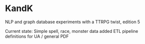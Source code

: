 # KandK
NLP and graph database experiments with a TTRPG twist, edition 5

Current state:  Simple spell, race, monster data added
                ETL pipeline definitions for UA / general PDF
                

